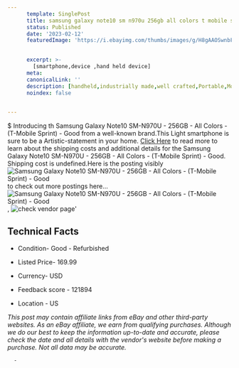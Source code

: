 ```yaml
---
      template: SinglePost
      title: samsung galaxy note10 sm n970u 256gb all colors t mobile sprint good
      status: Published
      date: '2023-02-12'
      featuredImage: 'https://i.ebayimg.com/thumbs/images/g/H8gAAOSwnbFi3rqv/s-l225.jpg'
       

      excerpt: >-
        [smartphone,device ,hand held device]
      meta:
      canonicalLink: ''
      description: [handheld,industrially made,well crafted,Portable,Mobile,Compact,Convenient,Lightweight,Maneuverable,Man-portable,Miniature,Carriable,Hand-held,Light,Holdable,Transportable,Mobile device,Pocket-sized,On-the-go,Wireless,Cordless,Compact size,Convenient size, smartphone,device ,hand held device]
      noindex: false
      

---
```

$
      Introducing th Samsung Galaxy Note10 SM-N970U - 256GB - All Colors - (T-Mobile Sprint) - Good from a well-known brand.This Light smartphone is sure to be a Artistic-statement in your home. [Click Here](https://www.ebay.com/itm/194941263384?hash=item2d63679e18%3Ag%3AH8gAAOSwnbFi3rqv&mkevt=1&mkcid=1&mkrid=711-53200-19255-0&campid=%253CePNCampaignId%253E&customid=%253CreferenceId%253E&toolid=10049) to read more to learn about the shipping costs and additional details for the Samsung Galaxy Note10 SM-N970U - 256GB - All Colors - (T-Mobile Sprint) - Good. Shipping cost is undefined.Here is the posting visibly ![Samsung Galaxy Note10 SM-N970U - 256GB - All Colors - (T-Mobile Sprint) - Good](https://i.ebayimg.com/thumbs/images/g/H8gAAOSwnbFi3rqv/s-l225.jpg) to check out more postings here... ![Samsung Galaxy Note10 SM-N970U - 256GB - All Colors - (T-Mobile Sprint) - Good](https://i.ebayimg.com/images/g/H8gAAOSwnbFi3rqv/s-l1200.jpg), ![check vendor page]()'

      

 ## Technical Facts 



     
      

 - Condition- Good - Refurbished 


      

 - Listed Price- 169.99 


      

 - Currency- USD 


      

 - Feedback score - 121894 


      

 - Location - US 


      
      

 *_This post may contain affiliate links from eBay and other third-party websites. As an eBay affiliate, we earn from qualifying purchases. Although we do our best to keep the information up-to-date and accurate, please check the date and all details with the vendor's website before making a purchase. Not all data may be accurate._*




      -
